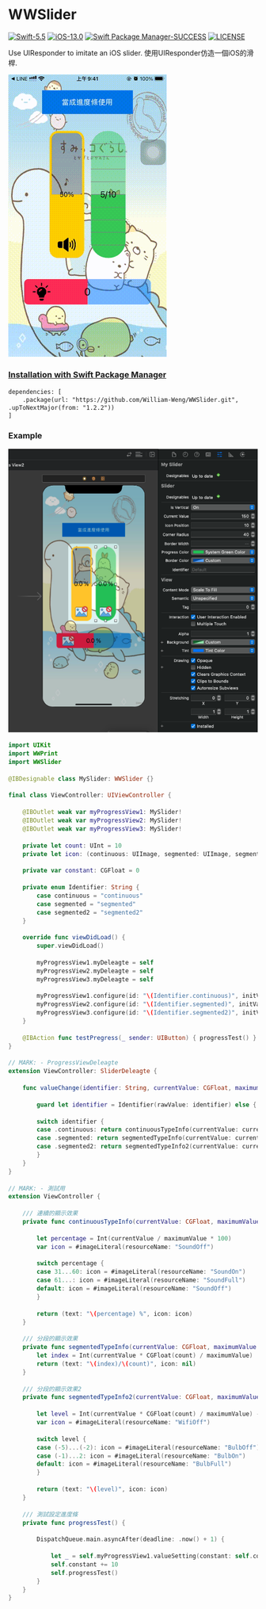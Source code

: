 # WWSlider
[![Swift-5.5](https://img.shields.io/badge/Swift-5.5-orange.svg?style=flat)](https://developer.apple.com/swift/) [![iOS-13.0](https://img.shields.io/badge/iOS-13.0-pink.svg?style=flat)](https://developer.apple.com/swift/) [![Swift Package Manager-SUCCESS](https://img.shields.io/badge/Swift_Package_Manager-SUCCESS-blue.svg?style=flat)](https://developer.apple.com/swift/) [![LICENSE](https://img.shields.io/badge/LICENSE-MIT-yellow.svg?style=flat)](https://developer.apple.com/swift/)

Use UIResponder to imitate an iOS slider.
使用UIResponder仿造一個iOS的滑桿.

![](./Example.gif)

### [Installation with Swift Package Manager](https://medium.com/彼得潘的-swift-ios-app-開發問題解答集/使用-spm-安裝第三方套件-xcode-11-新功能-2c4ffcf85b4b)
```
dependencies: [
    .package(url: "https://github.com/William-Weng/WWSlider.git", .upToNextMajor(from: "1.2.2"))
]
```

### Example
![](./IBDesignable.png)

```swift
import UIKit
import WWPrint
import WWSlider

@IBDesignable class MySlider: WWSlider {}

final class ViewController: UIViewController {
    
    @IBOutlet weak var myProgressView1: MySlider!
    @IBOutlet weak var myProgressView2: MySlider!
    @IBOutlet weak var myProgressView3: MySlider!

    private let count: UInt = 10
    private let icon: (continuous: UIImage, segmented: UIImage, segmented2: UIImage) = (#imageLiteral(resourceName: "SoundOn"), #imageLiteral(resourceName: "WifiOn"), #imageLiteral(resourceName: "BulbOn"))
    
    private var constant: CGFloat = 0
    
    private enum Identifier: String {
        case continuous = "continuous"
        case segmented = "segmented"
        case segmented2 = "segmented2"
    }
    
    override func viewDidLoad() {
        super.viewDidLoad()
        
        myProgressView1.myDeleagte = self
        myProgressView2.myDeleagte = self
        myProgressView3.myDeleagte = self
        
        myProgressView1.configure(id: "\(Identifier.continuous)", initValue: "50%", font: .systemFont(ofSize: 16), icon: icon.continuous, type: .continuous)
        myProgressView2.configure(id: "\(Identifier.segmented)", initValue: "5/\(count)", font: .systemFont(ofSize: 20), icon: nil, type: .segmented(count, .gray, 1.0))
        myProgressView3.configure(id: "\(Identifier.segmented2)", initValue: "0", font: .systemFont(ofSize: 24), icon: icon.segmented2, type: .segmented(count))
    }
    
    @IBAction func testPregress(_ sender: UIButton) { progressTest() }
}

// MARK: - ProgressViewDeleagte
extension ViewController: SliderDeleagte {
    
    func valueChange(identifier: String, currentValue: CGFloat, maximumValue: CGFloat, isVertical: Bool) -> SliderDeleagte.SliderInfomation {
        
        guard let identifier = Identifier(rawValue: identifier) else { fatalError() }
        
        switch identifier {
        case .continuous: return continuousTypeInfo(currentValue: currentValue, maximumValue: maximumValue)
        case .segmented: return segmentedTypeInfo(currentValue: currentValue, maximumValue: maximumValue)
        case .segmented2: return segmentedTypeInfo2(currentValue: currentValue, maximumValue: maximumValue)
        }
    }
}

// MARK: - 測試用
extension ViewController {
    
    /// 連續的顯示效果
    private func continuousTypeInfo(currentValue: CGFloat, maximumValue: CGFloat) -> SliderDeleagte.SliderInfomation {
        
        let percentage = Int(currentValue / maximumValue * 100)
        var icon = #imageLiteral(resourceName: "SoundOff")
        
        switch percentage {
        case 31...60: icon = #imageLiteral(resourceName: "SoundOn")
        case 61...: icon = #imageLiteral(resourceName: "SoundFull")
        default: icon = #imageLiteral(resourceName: "SoundOff")
        }
        
        return (text: "\(percentage) %", icon: icon)
    }
    
    /// 分段的顯示效果
    private func segmentedTypeInfo(currentValue: CGFloat, maximumValue: CGFloat) -> SliderDeleagte.SliderInfomation {
        let index = Int(currentValue * CGFloat(count) / maximumValue)
        return (text: "\(index)/\(count)", icon: nil)
    }
    
    /// 分段的顯示效果2
    private func segmentedTypeInfo2(currentValue: CGFloat, maximumValue: CGFloat) -> SliderDeleagte.SliderInfomation {
        
        let level = Int(currentValue * CGFloat(count) / maximumValue) - Int(count) / 2
        var icon = #imageLiteral(resourceName: "WifiOff")
        
        switch level {
        case (-5)...(-2): icon = #imageLiteral(resourceName: "BulbOff")
        case (-1)...2: icon = #imageLiteral(resourceName: "BulbOn")
        default: icon = #imageLiteral(resourceName: "BulbFull")
        }
        
        return (text: "\(level)", icon: icon)
    }
    
    /// 測試設定進度條
    private func progressTest() {
        
        DispatchQueue.main.asyncAfter(deadline: .now() + 1) {
            
            let _ = self.myProgressView1.valueSetting(constant: self.constant, info: (text: "\(self.constant)", icon: self.icon.continuous))
            self.constant += 10
            self.progressTest()
        }
    }
}
```
